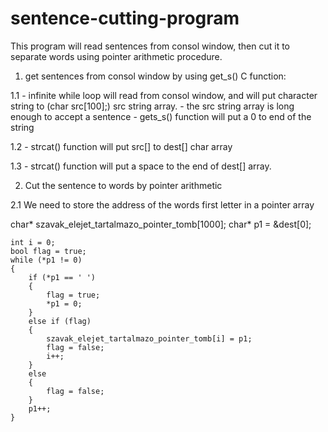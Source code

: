 # sentence-cutting-program
This program will read sentences from consol window, then cut it to separate words using pointer arithmetic procedure.

1. get sentences from consol window by using get_s() C function:

1.1 - infinite while loop will read from consol window, and will put character string to (char src[100];) src string array.
    - the src string array is long enough to accept a sentence
    - gets_s() function will put a 0 to end of the string

1.2 - strcat() function will put src[] to dest[] char array

1.3 - strcat() function will put a space to the end of dest[] array.


2. Cut the sentence to words by pointer arithmetic

2.1 We need to store the address of the words first letter in a pointer array

char* szavak_elejet_tartalmazo_pointer_tomb[1000];
char* p1 = &dest[0];

	int i = 0;
	bool flag = true;
	while (*p1 != 0)
	{
		if (*p1 == ' ')
		{
			flag = true;
			*p1 = 0;
		}
		else if (flag)
		{
			szavak_elejet_tartalmazo_pointer_tomb[i] = p1;
			flag = false;
			i++;
		}
		else
		{
			flag = false;
		}
		p1++;
	}

